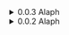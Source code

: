 <details>
<summary>0.0.3 Alaph</summary>
- 增加了输入输出函数
- add some func of input/output
- 移除了HIM :)
- remove HIM :)
</details>
<details>
<summary>0.0.2 Alaph</summary>
- 修复了编译失败的问题（缺少floppy.img）
- fix the problem of cannot compile
</details>
